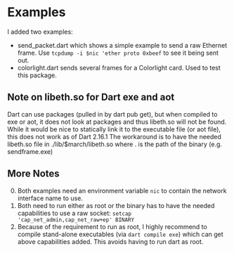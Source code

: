 # Examples

I added two examples:

- send_packet.dart which shows a simple example to send a raw Ethernet frame.
  Use `tcpdump -i $nic 'ether proto 0xbeef` to see it being sent out.
- colorlight.dart sends several frames for a Colorlight card. Used to test this
  package.

## Note on libeth.so for Dart exe and aot

Dart can use packages (pulled in by dart pub get), but when compiled to exe or
aot, it does not look at packages and thus libeth.so will not be found. While it
would be nice to statically link it to the executable file (or aot file), this
does not work as of Dart 2.16.1 The workaround is to have the needed libeth.so
file in ./lib/$march/libeth.so where . is the path of the binary (e.g.
sendframe.exe)

## More Notes

0. Both examples need an environment variable `nic` to contain the network
   interface name to use.
1. Both need to run either as root or the binary has to have the needed
   capabilities to use a raw socket:
   `setcap 'cap_net_admin,cap_net_raw+ep' BINARY`
2. Because of the requirement to run as root, I highly recommend to compile
   stand-alone executables (via `dart compile exe`) which can get above
   capabilities added. This avoids having to run dart as root.
